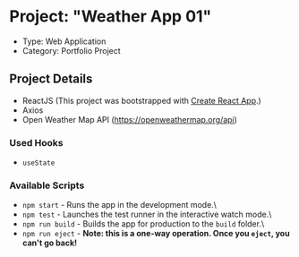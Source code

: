 # Project: "Weather App 01"

- Type: Web Application
- Category: Portfolio Project

## Project Details
- ReactJS (This project was bootstrapped with [Create React App](https://github.com/facebook/create-react-app).)
- Axios
- Open Weather Map API (https://openweathermap.org/api)

### Used Hooks
- `useState`

### Available Scripts

- `npm start` - Runs the app in the development mode.\
- `npm test` - Launches the test runner in the interactive watch mode.\
- `npm run build` - Builds the app for production to the `build` folder.\
- `npm run eject` - **Note: this is a one-way operation. Once you `eject`, you can't go back!**
